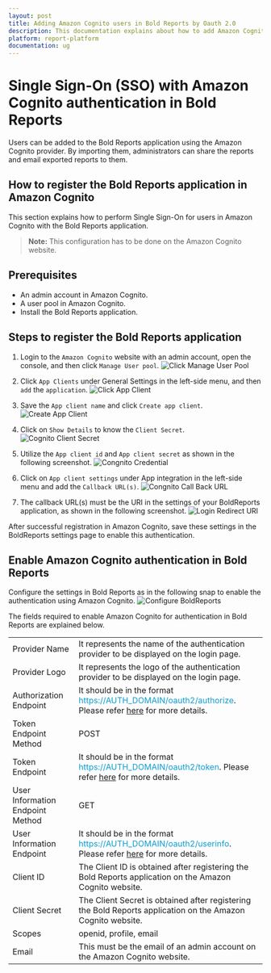 ```yaml
---
layout: post
title: Adding Amazon Cognito users in Bold Reports by Oauth 2.0
description: This documentation explains about how to add Amazon Cognito user in Bold Reports using the OAuth 2.0 settings
platform: report-platform
documentation: ug
---
```


# Single Sign-On (SSO) with Amazon Cognito authentication in Bold Reports

Users can be added to the Bold Reports application using the Amazon Cognito provider. By importing them, administrators can share the reports and email exported reports to them.

## How to register the Bold Reports application in Amazon Cognito

This section explains how to perform Single Sign-On for users in Amazon Cognito with the Bold Reports application.

> **Note:** This configuration has to be done on the Amazon Cognito website.

## Prerequisites

* An admin account in Amazon Cognito.
* A user pool in Amazon Cognito.
* Install the Bold Reports application.

## Steps to register the Bold Reports application

1. Login to the `Amazon Cognito` website with an admin account, open the console, and then click `Manage User pool`.
    ![Click Manage User Pool](/static/assets/on-premise/images/authentication/single-sign-on/oauth/amazon-cognito/click-manage-user-pool.png)

2. Click `App Clients` under General Settings in the left-side menu, and then `add` the `application`.
    ![Click App Client](/static/assets/on-premise/images/authentication/single-sign-on/oauth/amazon-cognito/cognito-click-app-client.png)

3. Save the `App client name` and click `Create app client`.
    ![Create App Client](/static/assets/on-premise/images/authentication/single-sign-on/oauth/amazon-cognito/cognito-create-app-client.png)

4. Click on `Show Details` to know the `Client Secret`.
    ![Cognito Client Secret](/static/assets/on-premise/images/authentication/single-sign-on/oauth/amazon-cognito/cognito-client-secret.png)

5. Utilize the `App client id` and `App client secret` as shown in the following screenshot.
    ![Congnito Credential](/static/assets/on-premise/images/authentication/single-sign-on/oauth/amazon-cognito/cognito-clientsecret-clientid.png)

6. Click on `App client settings` under App integration in the left-side menu and add the `Callback URL(s)`.
    ![Congnito Call Back URL](/static/assets/on-premise/images/authentication/single-sign-on/oauth/amazon-cognito/congnito-call-back-url.png)

7. The callback URL(s) must be the URI in the settings of your BoldReports application, as shown in the following screenshot.
    ![Login Redirect URI](/static/assets/on-premise/images/authentication/single-sign-on/oauth/amazon-cognito/login-redirect-uri.png)

After successful registration in Amazon Cognito, save these settings in the BoldReports settings page to enable this authentication.

## Enable Amazon Cognito authentication in Bold Reports

Configure the settings in Bold Reports as in the following snap to enable the authentication using Amazon Cognito.
    ![Configure BoldReports](/static/assets/on-premise/images/authentication/single-sign-on/oauth/amazon-cognito/configure-boldreport-amazon-coginto.png)

The fields required to enable Amazon Cognito for authentication in Bold Reports are explained below.

<table>
<tr>
    <td>
        Provider Name
    </td>
    <td>
        It represents the name of the authentication provider to be displayed on the login page.
    </td>
</tr>
<tr>
    <td>
        Provider Logo
    </td>
    <td>
        It represents the logo of the authentication provider to be displayed on the login page.
    </td>
</tr>
<tr>
    <td>
        Authorization Endpoint
    </td>
    <td>
        It should be in the format <span style="color:#0c9dd1">https://AUTH_DOMAIN/oauth2/authorize</span>. Please refer <a href="https://docs.aws.amazon.com/cognito/latest/developerguide/authorization-endpoint.html">here</a> for more details.
    </td>
</tr>
    <tr>
    <td>
        Token Endpoint Method
    </td>
    <td>
        POST
    </td>
</tr>
</tr>
    <tr>
    <td>
        Token Endpoint
    </td>
    <td>
        It should be in the format <span style="color:#0c9dd1">https://AUTH_DOMAIN/oauth2/token</span>. Please refer <a href="https://docs.aws.amazon.com/cognito/latest/developerguide/token-endpoint.html">here</a> for more details.
    </td>
</tr>
</tr>
    <tr>
    <td>
        User Information Endpoint Method
    </td>
    <td>
        GET
    </td>
</tr>
</tr>
    <tr>
    <td>
        User Information Endpoint
    </td>
    <td>
        It should be in the format <span style="color:#0c9dd1">https://AUTH_DOMAIN/oauth2/userinfo</span>. Please refer <a href="https://docs.aws.amazon.com/cognito/latest/developerguide/userinfo-endpoint.html">here</a> for more details.
    </td>
</tr>
</tr>
    <tr>
    <td>
        Client ID
    </td>
    <td>
        The Client ID is obtained after registering the Bold Reports application on the Amazon Cognito website.
    </td>
</tr>
</tr>
    <tr>
    <td>
        Client Secret
    </td>
    <td>
        The Client Secret is obtained after registering the Bold Reports application on the Amazon Cognito website.
    </td>
</tr>
</tr>
    <tr>
    <td>
        Scopes
    </td>
    <td>
        openid, profile, email
    </td>
</tr>
</tr>
    <tr>
    <td>
        Email
    </td>
    <td>
        This must be the email of an admin account on the Amazon Cognito website.
    </td>
</tr>
</table>
